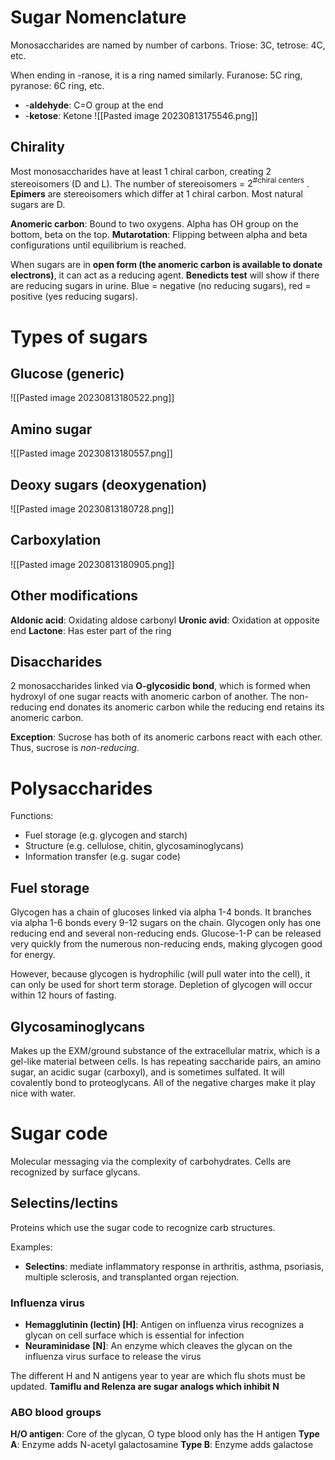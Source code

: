 # Sugar Nomenclature
Monosaccharides are named by number of carbons. Triose: 3C, tetrose: 4C, etc.

When ending in -ranose, it is a ring named similarly. Furanose: 5C ring, pyranose: 6C ring, etc.

- -**aldehyde**: C=O group at the end
- -**ketose**: Ketone
![[Pasted image 20230813175546.png]]
## Chirality
Most monosaccharides have at least 1 chiral carbon, creating 2 stereoisomers (D and L). The number of stereoisomers = $2^\text{\# chiral centers}$ . **Epimers** are stereoisomers which differ at 1 chiral carbon. Most natural sugars are D.

**Anomeric carbon**: Bound to two oxygens. Alpha has OH group on the bottom, beta on the top.
**Mutarotation**: Flipping between alpha and beta configurations until equilibrium is reached.

When sugars are in **open form (the anomeric carbon is available to donate electrons)**, it can act as a reducing agent. **Benedicts test** will show if there are reducing sugars in urine. Blue = negative (no reducing sugars), red = positive (yes reducing sugars).
# Types of sugars
## Glucose (generic)
![[Pasted image 20230813180522.png]]
## Amino sugar
![[Pasted image 20230813180557.png]]
## Deoxy sugars (deoxygenation)
![[Pasted image 20230813180728.png]]
## Carboxylation
![[Pasted image 20230813180905.png]]
## Other modifications
**Aldonic acid**: Oxidating aldose carbonyl
**Uronic avid**: Oxidation at opposite end
**Lactone**: Has ester part of the ring
## Disaccharides
2 monosaccharides linked via **O-glycosidic bond**, which is formed when hydroxyl of one sugar reacts with anomeric carbon of another. The non-reducing end donates its anomeric carbon while the reducing end retains its anomeric carbon.

**Exception**: Sucrose has both of its anomeric carbons react with each other. Thus, sucrose is *non-reducing.*
# Polysaccharides
Functions:
- Fuel storage (e.g. glycogen and starch)
- Structure (e.g. cellulose, chitin, glycosaminoglycans)
- Information transfer (e.g. sugar code)
## Fuel storage
Glycogen has a chain of glucoses linked via alpha 1-4 bonds. It branches via alpha 1-6 bonds every 9-12 sugars on the chain. Glycogen only has one reducing end and several non-reducing ends. Glucose-1-P can be released very quickly from the numerous non-reducing ends, making glycogen good for energy.

However, because glycogen is hydrophilic (will pull water into the cell), it can only be used for short term storage. Depletion of glycogen will occur within 12 hours of fasting.
## Glycosaminoglycans
Makes up the EXM/ground substance of the extracellular matrix, which is a gel-like material between cells. Is has repeating saccharide pairs, an amino sugar, an acidic sugar (carboxyl), and is sometimes sulfated. It will covalently bond to proteoglycans. All of the negative charges make it play nice with water.
# Sugar code
Molecular messaging via the complexity of carbohydrates. Cells are recognized by surface glycans.
## Selectins/lectins
Proteins which use the sugar code to recognize carb structures. 

Examples:
- **Selectins**: mediate inflammatory response in arthritis, asthma, psoriasis, multiple sclerosis, and transplanted organ rejection.
### Influenza virus
- **Hemagglutinin (lectin) \[H]**: Antigen on influenza virus recognizes a glycan on cell surface which is essential for infection
- **Neuraminidase** **\[N]**: An enzyme which cleaves the glycan on the influenza virus surface to release the virus

The different H and N antigens year to year are which flu shots must be updated. **Tamiflu and Relenza are sugar analogs which inhibit N**
### ABO blood groups
**H/O antigen**: Core of the glycan, O type blood only has the H antigen
**Type A**: Enzyme adds N-acetyl galactosamine
**Type B**: Enzyme adds galactose